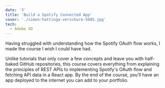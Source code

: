 ```yaml
---
date: '3'
title: 'Build a Spotify Connected App'
cover: './simon-hattinga-verschure-5085.jpg'
tech:
  - Adobe XD
---
```


Having struggled with understanding how the Spotify OAuth flow works, I made the course I wish I could have had.

Unlike tutorials that only cover a few concepts and leave you with half-baked GitHub repositories, this course covers everything from explaining the principles of REST APIs to implementing Spotify's OAuth flow and fetching API data in a React app. By the end of the course, you’ll have an app deployed to the internet you can add to your portfolio.
